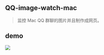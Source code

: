 ## QQ-image-watch-mac

> 监控 Mac QQ 群聊的图片并且制作成网页。

## demo
 
![](http://zmatsh.b0.upaiyun.com/demos/48ad6f1d-37f8-406e-afbb-2129bee1d521.gif)